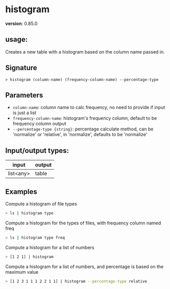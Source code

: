 # histogram

**version**: 0.85.0

## **usage**:

Creates a new table with a histogram based on the column name passed in.

## Signature

`> histogram (column-name) (frequency-column-name) --percentage-type`

## Parameters

- `column-name`: column name to calc frequency, no need to provide if input is just a list
- `frequency-column-name`: histogram's frequency column, default to be frequency column output
- `--percentage-type {string}`: percentage calculate method, can be 'normalize' or 'relative', in 'normalize', defaults to be 'normalize'

## Input/output types:

| input       | output |
| ----------- | ------ |
| list\<any\> | table  |

## Examples

Compute a histogram of file types

```bash
> ls | histogram type
```

Compute a histogram for the types of files, with frequency column named freq

```bash
> ls | histogram type freq
```

Compute a histogram for a list of numbers

```bash
> [1 2 1] | histogram
```

Compute a histogram for a list of numbers, and percentage is based on the maximum value

```bash
> [1 2 3 1 1 1 2 2 1 1] | histogram --percentage-type relative
```
